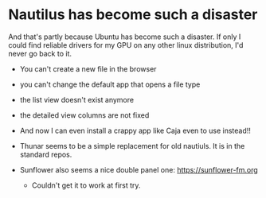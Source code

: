 # **Nautilus has become such a disaster**

And that's partly because Ubuntu has become such a disaster. If only I could find reliable drivers for my GPU on any other linux distribution, I'd never go back to it.

- You can't create a new file in the browser
- you can't change the default app that opens a file type
- the list view doesn't exist anymore
- the detailed view columns are not fixed
- And now I can even install a crappy app like Caja even to use instead!!

- Thunar seems to be a simple replacement for old nautiuls. It is in the standard repos.
- Sunflower also seems a nice double panel one: https://sunflower-fm.org
  - Couldn't get it to work at first try.
